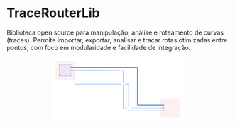 # TraceRouterLib
Biblioteca open source para manipulação, análise e roteamento de curvas (traces). Permite importar, exportar, analisar e traçar rotas otimizadas entre pontos, com foco em modularidade e facilidade de integração.





<p align="center">
<img src="https://raw.githubusercontent.com/GabpsX/TraceRouterLib/refs/heads/main/example.png" alt="foto1" width="60%"/> 
</p>
